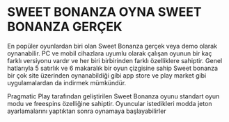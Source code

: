 # SWEET BONANZA OYNA SWEET BONANZA GERÇEK

En popüler oyunlardan biri olan Sweet Bonanza gerçek veya demo olarak oynanabilir. PC ve mobil cihazlara uyumlu olarak çalışan oyunun bir kaç farklı versiyonu vardır ve her biri birbirinden farklı özelliklere sahiptir. Genel hatlarıyla 5 satırlık ve  6 makaralık bir oyun çizgisine sahip Sweet bonanza bir çok site üzerinden oynanabildiği gibi app store ve play market gibi uygulamalardan da indirmek mümkündür.

Pragmatic Play tarafından geliştirilen Sweet Bonanza oyunu standart oyun modu ve freespins özelliğine sahiptir. Oyuncular istedikleri modda jeton ayarlamalarını yaptıktan sonra oynamaya başlayabilirler
